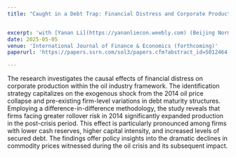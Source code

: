 ```yaml
---
title: "Caught in a Debt Trap: Financial Distress and Corporate Production Decisions"


excerpt: 'with [Yanan Li](https://yananliecon.weebly.com) (Beijing Normal University)'
date: 2025-05-05
venue: 'International Journal of Finance & Economics (forthcoming)'
paperurl: 'https://papers.ssrn.com/sol3/papers.cfm?abstract_id=5012464'

---
```

The research investigates the causal effects of financial distress on corporate production within the oil industry framework. The identification strategy capitalizes on the exogenous shock from the 2014 oil price collapse and pre-existing firm-level variations in debt maturity structures. Employing a difference-in-difference methodology, the study reveals that firms facing greater rollover risk in 2014 significantly expanded production in the post-crisis period. This effect is particularly pronounced among firms with lower cash reserves, higher capital intensity, and increased levels of secured debt. The findings offer policy insights into the dramatic declines in commodity prices witnessed during the oil crisis and its subsequent impact.
